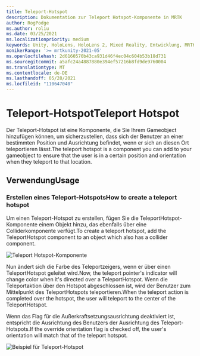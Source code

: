 ```yaml
---
title: Teleport-Hotspot
description: Dokumentation zur Teleport Hotspot-Komponente in MRTK
author: RogPodge
ms.author: roliu
ms.date: 03/25/2021
ms.localizationpriority: medium
keywords: Unity, HoloLens, HoloLens 2, Mixed Reality, Entwicklung, MRTK, Teleport-System, Teleport-Hotspot
monikerRange: '>= mrtkunity-2021-05'
ms.openlocfilehash: 2d6160570b43ca931d46f4ec04c604b53b18d731
ms.sourcegitcommit: a5afc24a4887880e394ef57216b8fd9de9760004
ms.translationtype: MT
ms.contentlocale: de-DE
ms.lasthandoff: 05/28/2021
ms.locfileid: "110647040"
---
```

# <a name="teleport-hotspot"></a><span data-ttu-id="2e41d-104">Teleport-Hotspot</span><span class="sxs-lookup"><span data-stu-id="2e41d-104">Teleport Hotspot</span></span>

<span data-ttu-id="2e41d-105">Der Teleport-Hotspot ist eine Komponente, die Sie Ihrem Gameobject hinzufügen können, um sicherzustellen, dass sich der Benutzer an einer bestimmten Position und Ausrichtung befindet, wenn er sich an diesen Ort teleportieren lässt.</span><span class="sxs-lookup"><span data-stu-id="2e41d-105">The teleport hotspot is a component you can add to your gameobject to ensure that the user is in a certain position and orientation when they teleport to that location.</span></span>

## <a name="usage"></a><span data-ttu-id="2e41d-106">Verwendung</span><span class="sxs-lookup"><span data-stu-id="2e41d-106">Usage</span></span>

### <a name="how-to-create-a-teleport-hotspot"></a><span data-ttu-id="2e41d-107">Erstellen eines Teleport-Hotspots</span><span class="sxs-lookup"><span data-stu-id="2e41d-107">How to create a teleport hotspot</span></span>

<span data-ttu-id="2e41d-108">Um einen Teleport-Hotspot zu erstellen, fügen Sie die TeleportHotspot-Komponente einem Objekt hinzu, das ebenfalls über eine Colliderkomponente verfügt.</span><span class="sxs-lookup"><span data-stu-id="2e41d-108">To create a teleport hotspot, add the TeleportHotspot component to an object which also has a collider component.</span></span> 

![Teleport Hotspot-Komponente](../images/teleport/TeleportHotspotComponent.png)

<span data-ttu-id="2e41d-110">Nun ändert sich die Farbe des Teleportzeigers, wenn er über einen TeleportHotspot geleitet wird.</span><span class="sxs-lookup"><span data-stu-id="2e41d-110">Now, the teleport pointer's indicator will change color when it's directed over a TeleportHotspot.</span></span> <span data-ttu-id="2e41d-111">Wenn die Teleportaktion über den Hotspot abgeschlossen ist, wird der Benutzer zum Mittelpunkt des TeleportHotspots teleportieren.</span><span class="sxs-lookup"><span data-stu-id="2e41d-111">When the teleport action is completed over the hotspot, the user will teleport to the center of the TeleportHotspot.</span></span>

<span data-ttu-id="2e41d-112">Wenn das Flag für die Außerkraftsetzungsausrichtung deaktiviert ist, entspricht die Ausrichtung des Benutzers der Ausrichtung des Teleport-Hotspots.</span><span class="sxs-lookup"><span data-stu-id="2e41d-112">If the override orientation flag is checked off, the user's orientation will match that of the teleport hotspot.</span></span>

![Beispiel für Teleport-Hotspot](../images/teleport/TeleportHotspotExample.gif)
